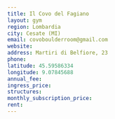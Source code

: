 ```yaml
---
title: Il Covo del Fagiano
layout: gym
region: Lombardia
city: Cesate (MI)
email: covoboulderroom@gmail.com
website: 
address: Martiri di Belfiore, 23
phone: 
latitude: 45.59586334
longitude: 9.07845688
annual_fee: 
ingress_price: 
structures: 
monthly_subscription_price: 
rent: 
---
```



